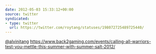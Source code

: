 ```yaml
---
date: 2012-05-03 15:33:12+00:00
source: twitter
syndicated:
- type: twitter
  url: https://twitter.com/roytang/statuses/198072725489725440/
---
```


[@alvinjtang](https://twitter.com/alvinjtang/) https://www.back2gaming.com/events/calling-all-warriors-test-you-mettle-this-summer-with-summer-salt-2012/